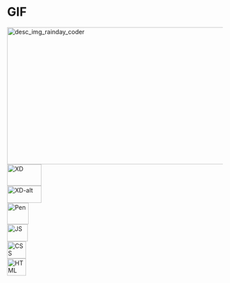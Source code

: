 # GIF
<img src="https://i.pinimg.com/originals/b5/fd/3f/b5fd3fbe984103e08b9482471484394b.gif" height=320 width=560  border-radius=10% alt="desc_img_rainday_coder"/>
<br>
<img src="https://download.logo.wine/logo/Adobe_XD/Adobe_XD-Logo.wine.png" height=50 width=80 alt="XD"/>
<br>
<img src="https://png.pngtree.com/templates/sm/20180519/sm_5b0022bcebeaa.jpg" height=40 width=80 alt="XD-alt"/>
<br>
<img src="https://www.shareicon.net/data/512x512/2015/09/04/95575_codepen_512x512.png" height=50 width=50 alt="Pen"/>
<br>
<img src = "https://logospng.org/download/javascript/logo-javascript-icon-1024.png" height=40 width=48 alt="JS"/>
<br>
<img src = "https://logospng.org/download/css-3/logo-css-3-2048.png" height=40 width=44 alt="CSS"/>
<br>
<img src = "https://logospng.org/download/html-5/logo-html-5-2048.png" height=40 width=44 alt="HTML"/>
